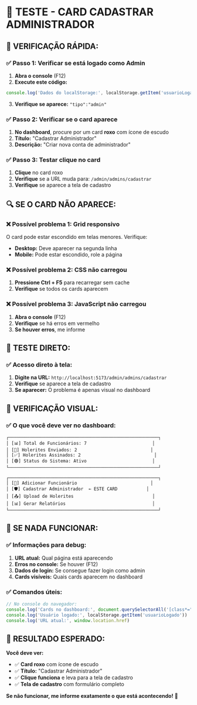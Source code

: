 # 🧪 TESTE - CARD CADASTRAR ADMINISTRADOR

## 🎯 **VERIFICAÇÃO RÁPIDA:**

### **✅ Passo 1: Verificar se está logado como Admin**
1. **Abra o console** (F12)
2. **Execute este código:**
```javascript
console.log('Dados do localStorage:', localStorage.getItem('usuarioLogado'))
```
3. **Verifique se aparece:** `"tipo":"admin"`

### **✅ Passo 2: Verificar se o card aparece**
1. **No dashboard**, procure por um card **roxo** com ícone de escudo
2. **Título:** "Cadastrar Administrador"
3. **Descrição:** "Criar nova conta de administrador"

### **✅ Passo 3: Testar clique no card**
1. **Clique** no card roxo
2. **Verifique** se a URL muda para: `/admin/admins/cadastrar`
3. **Verifique** se aparece a tela de cadastro

## 🔍 **SE O CARD NÃO APARECE:**

### **❌ Possível problema 1: Grid responsivo**
O card pode estar escondido em telas menores. Verifique:
- **Desktop:** Deve aparecer na segunda linha
- **Mobile:** Pode estar escondido, role a página

### **❌ Possível problema 2: CSS não carregou**
1. **Pressione Ctrl + F5** para recarregar sem cache
2. **Verifique** se todos os cards aparecem

### **❌ Possível problema 3: JavaScript não carregou**
1. **Abra o console** (F12)
2. **Verifique** se há erros em vermelho
3. **Se houver erros**, me informe

## 🎯 **TESTE DIRETO:**

### **✅ Acesso direto à tela:**
1. **Digite na URL:** `http://localhost:5173/admin/admins/cadastrar`
2. **Verifique** se aparece a tela de cadastro
3. **Se aparecer:** O problema é apenas visual no dashboard

## 📱 **VERIFICAÇÃO VISUAL:**

### **✅ O que você deve ver no dashboard:**
```
┌─────────────────────────────────────────────────────────┐
│ [📊] Total de Funcionários: 7                         │
│ [📄] Holerites Enviados: 2                            │
│ [✅] Holerites Assinados: 2                            │
│ [🟢] Status do Sistema: Ativo                         │
└─────────────────────────────────────────────────────────┘

┌─────────────────────────────────────────────────────────┐
│ [👤] Adicionar Funcionário                            │
│ [🛡️] Cadastrar Administrador  ← ESTE CARD           │
│ [📤] Upload de Holerites                              │
│ [📊] Gerar Relatórios                                 │
└─────────────────────────────────────────────────────────┘
```

## 🚨 **SE NADA FUNCIONAR:**

### **✅ Informações para debug:**
1. **URL atual:** Qual página está aparecendo
2. **Erros no console:** Se houver (F12)
3. **Dados de login:** Se consegue fazer login como admin
4. **Cards visíveis:** Quais cards aparecem no dashboard

### **✅ Comandos úteis:**
```javascript
// No console do navegador:
console.log('Cards no dashboard:', document.querySelectorAll('[class*="card"]').length)
console.log('Usuário logado:', localStorage.getItem('usuarioLogado'))
console.log('URL atual:', window.location.href)
```

## 🎯 **RESULTADO ESPERADO:**

**Você deve ver:**
- ✅ **Card roxo** com ícone de escudo
- ✅ **Título:** "Cadastrar Administrador"
- ✅ **Clique funciona** e leva para a tela de cadastro
- ✅ **Tela de cadastro** com formulário completo

**Se não funcionar, me informe exatamente o que está acontecendo!** 🔧 